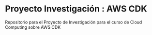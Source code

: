 # Proyecto Investigación : AWS CDK
Repositorio para el Proyecto de Investigación para el curso de Cloud Computing sobre AWS CDK
